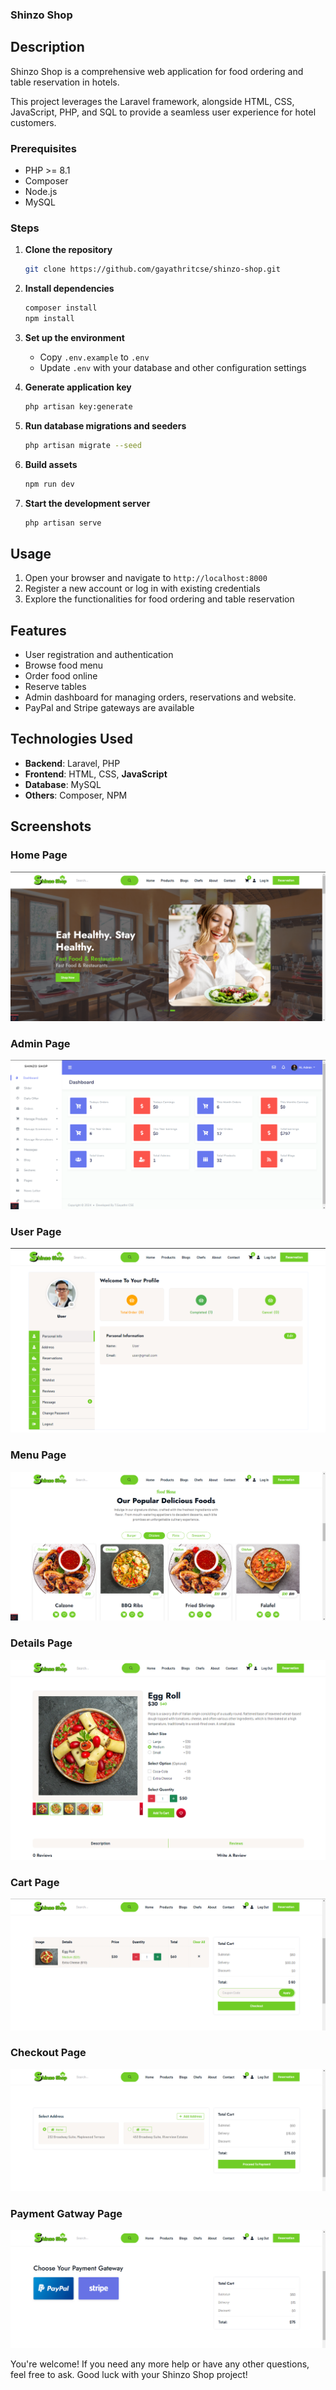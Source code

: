 ### Shinzo Shop

## Description
Shinzo Shop is a comprehensive web application for food ordering and table reservation in hotels. 

This project leverages the Laravel framework, alongside HTML, CSS, JavaScript, PHP, and SQL to provide a seamless user experience for hotel customers.

### Prerequisites
- PHP >= 8.1
- Composer
- Node.js
- MySQL

### Steps
1. **Clone the repository**
    ```bash
    git clone https://github.com/gayathritcse/shinzo-shop.git
    ```

2. **Install dependencies**
    ```bash
    composer install
    npm install
    ```

3. **Set up the environment**
    - Copy `.env.example` to `.env`
    - Update `.env` with your database and other configuration settings

4. **Generate application key**
    ```bash
    php artisan key:generate
    ```

5. **Run database migrations and seeders**
    ```bash
    php artisan migrate --seed
    ```

6. **Build assets**
    ```bash
    npm run dev
    ```

7. **Start the development server**
    ```bash
    php artisan serve
    ```

## Usage
1. Open your browser and navigate to `http://localhost:8000`
2. Register a new account or log in with existing credentials
3. Explore the functionalities for food ordering and table reservation

## Features
- User registration and authentication
- Browse food menu
- Order food online
- Reserve tables
- Admin dashboard for managing orders, reservations and website.
- PayPal and Stripe gateways are available 

## Technologies Used
- **Backend**: Laravel, PHP
- **Frontend**: HTML, CSS, **JavaScript**
- **Database**: MySQL
- **Others**: Composer, NPM

## Screenshots

### Home Page
![Front Page](Screenshots/Front_Page.png)

### Admin Page
![Admin Dashboard](Screenshots/Admin_Dashboard.png)

### User Page
![User Page](Screenshots/User_Dashboard.png)

### Menu Page
![Food Menu Page](Screenshots/Food_Menu.png)

### Details Page
![Product Details Page](Screenshots/Product_Details.png)

### Cart Page
![Cart Page](Screenshots/Cart.png)

### Checkout Page
![Checkout Page](Screenshots/Checkout.png)

### Payment Gatway Page
![Gateway Page](Screenshots/Payment_Gatway.png)


You're welcome! If you need any more help or have any other questions, feel free to ask. Good luck with your Shinzo Shop project!



